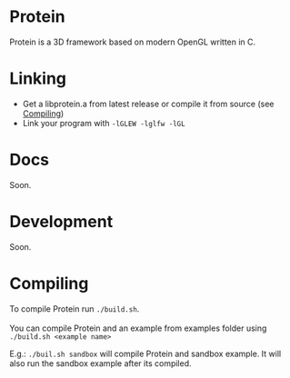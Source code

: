 # Protein
Protein is a 3D framework based on modern OpenGL written in C.

# Linking
* Get a libprotein.a from latest release or compile it from source (see [Compiling](#compiling))
* Link your program with ``` -lGLEW -lglfw -lGL ```


# Docs
Soon.

# Development
Soon.

# Compiling
To compile Protein run ```./build.sh```.  
<br>
You can compile Protein and an example from examples folder using ```./build.sh <example name>```   

E.g.: ```./buil.sh sandbox``` will compile Protein and sandbox example. It will also run the sandbox example after its compiled.